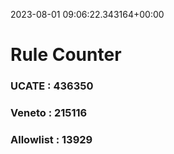 2023-08-01 09:06:22.343164+00:00
# Rule Counter 
 ### UCATE : 436350

 ### Veneto : 215116

 ### Allowlist : 13929